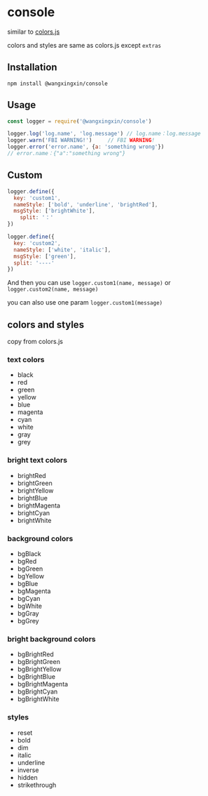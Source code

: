 # console

similar to [colors.js](https://github.com/Marak/colors.js)

colors and styles are same as colors.js except `extras`



## Installation

```
npm install @wangxingxin/console
```



## Usage

```javascript 
const logger = require('@wangxingxin/console')

logger.log('log.name', 'log.message') // log.name：log.message
logger.warn('FBI WARNING!')		// FBI WARNING!
logger.error('error.name', {a: 'something wrong'})
// error.name：{"a":"something wrong"}
```



## Custom

```javascript
logger.define({
  key: 'custom1',
  nameStyle: ['bold', 'underline', 'brightRed'],
  msgStyle: ['brightWhite'],
 	split: '：'
})

logger.define({
  key: 'custom2',
  nameStyle: ['white', 'italic'],
  msgStyle: ['green'],
  split: '----'
})
```

 And then  you can use `logger.custom1(name, message)` or `logger.custom2(name, message)`

you can also use one param `logger.custom1(message)`



## colors and styles

copy from colors.js

### text colors

- black
- red
- green
- yellow
- blue
- magenta
- cyan
- white
- gray
- grey

### bright text colors

- brightRed
- brightGreen
- brightYellow
- brightBlue
- brightMagenta
- brightCyan
- brightWhite

### background colors

- bgBlack
- bgRed
- bgGreen
- bgYellow
- bgBlue
- bgMagenta
- bgCyan
- bgWhite
- bgGray
- bgGrey

### bright background colors

- bgBrightRed
- bgBrightGreen
- bgBrightYellow
- bgBrightBlue
- bgBrightMagenta
- bgBrightCyan
- bgBrightWhite

### styles

- reset
- bold
- dim
- italic
- underline
- inverse
- hidden
- strikethrough